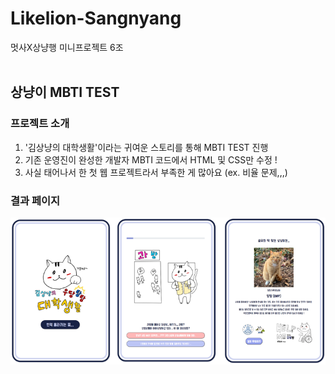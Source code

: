 # Likelion-Sangnyang
멋사X상냥행 미니프로젝트 6조
<br><br>

## 상냥이 MBTI TEST

### 프로젝트 소개
1. '김상냥의 대학생활'이라는 귀여운 스토리를 통해 MBTI TEST 진행
2. 기존 운영진이 완성한 개발자 MBTI 코드에서 HTML 및 CSS만 수정 !
3. 사실 태어나서 한 첫 웹 프로젝트라서 부족한 게 많아요 (ex. 비율 문제,,,)

### 결과 페이지
![image](https://github.com/beeeeni/Likelion-Sangnyang/blob/master/%EA%B2%B0%EA%B3%BC%EC%B0%BD.PNG)
